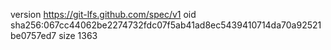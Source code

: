 version https://git-lfs.github.com/spec/v1
oid sha256:067cc44062be2274732fdc07f5ab41ad8ec5439410714da70a92521be0757ed7
size 1363

